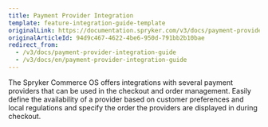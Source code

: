 ```yaml
---
title: Payment Provider Integration
template: feature-integration-guide-template
originalLink: https://documentation.spryker.com/v3/docs/payment-provider-integration-guide
originalArticleId: 94d9c467-4622-4be6-950d-791bb2b10bae
redirect_from:
  - /v3/docs/payment-provider-integration-guide
  - /v3/docs/en/payment-provider-integration-guide
---
```


The Spryker Commerce OS offers integrations with several payment providers that can be used in the checkout and order management. Easily define the availability of a provider based on customer preferences and local regulations and specify the order the providers are displayed in during checkout.

